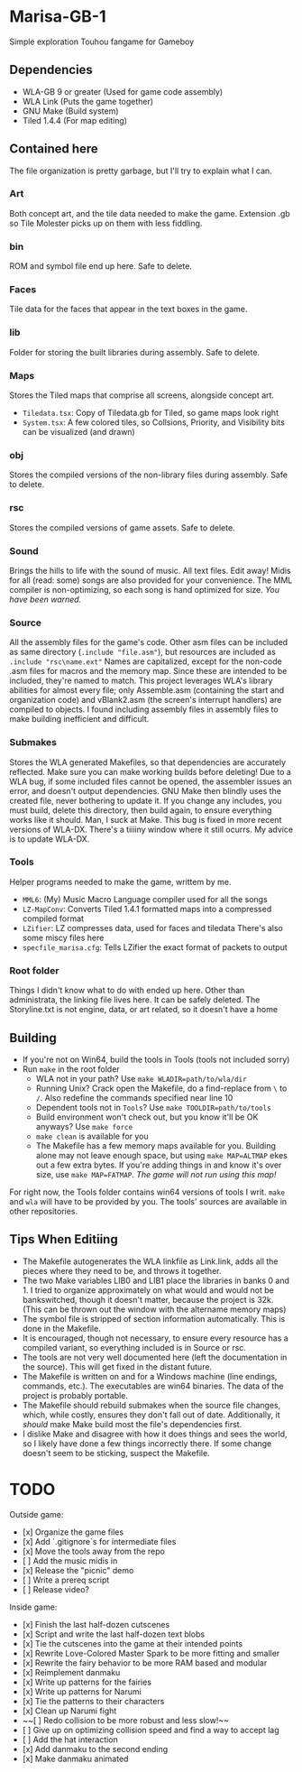 # Marisa-GB-1
Simple exploration Touhou fangame for Gameboy

## Dependencies
<ul>
<li />WLA-GB 9 or greater (Used for game code assembly)
<li />WLA Link (Puts the game together)
<li />GNU Make (Build system)
<li />Tiled 1.4.4 (For map editing)
</ul>

## Contained here

The file organization is pretty garbage, but I'll try to explain what I can.

### Art
Both concept art, and the tile data needed to make the game. Extension .gb so Tile Molester picks up on them with less fiddling.

### bin
ROM and symbol file end up here. Safe to delete.

### Faces
Tile data for the faces that appear in the text boxes in the game.

### lib
Folder for storing the built libraries during assembly. Safe to delete.

### Maps
Stores the Tiled maps that comprise all screens, alongside concept art.
- `Tiledata.tsx`: Copy of Tiledata.gb for Tiled, so game maps look right
- `System.tsx`: A few colored tiles, so Collsions, Priority, and Visibility bits can be visualized (and drawn)

### obj
Stores the compiled versions of the non-library files during assembly. Safe to delete.

### rsc
Stores the compiled versions of game assets. Safe to delete.

### Sound
Brings the hills to life with the sound of music. All text files. Edit away!
Midis for all (read: some) songs are also provided for your convenience.
The MML compiler is non-optimizing, so each song is hand optimized for size. *You have been warned.*

### Source
All the assembly files for the game's code. Other asm files can be included as same directory (`.include "file.asm"`), but resources are included as `.include "rsc\name.ext"`
Names are capitalized, except for the non-code .asm files for macros and the memory map. Since these are intended to be included, they're named to match.
This project leverages WLA's library abilities for almost every file; only Assemble.asm (containing the start and organization code) and vBlank2.asm (the screen's interrupt handlers) are compiled to objects.
I found including assembly files in assembly files to make building inefficient and difficult.

### Submakes
Stores the WLA generated Makefiles, so that dependencies are accurately reflected. Make sure you can make working builds before deleting! Due to a WLA bug, if some included files cannot be opened, the assembler issues an error, and doesn't output dependencies. GNU Make then blindly uses the created file, never bothering to update it.
If you change any includes, you must build, delete this directory, then build again, to ensure everything works like it should.
Man, I suck at Make.
This bug is fixed in more recent versions of WLA-DX. There's a tiiiiny window where it still ocurrs. My advice is to update WLA-DX.

### Tools
Helper programs needed to make the game, writtem by me.
- `MML6`: (My) Music Macro Language compiler used for all the songs
- `LZ-MapConv`: Converts Tiled 1.4.1 formatted maps into a compressed compiled format
- `LZifier`: LZ compresses data, used for faces and tiledata
There's also some miscy files here
- `specfile_marisa.cfg`: Tells LZifier the exact format of packets to output


### Root folder
Things I didn't know what to do with ended up here. Other than administrata, the linking file lives here. It can be safely deleted.
The Storyline.txt is not engine, data, or art related, so it doesn't have a home

## Building
- If you're not on Win64, build the tools in Tools (tools not included sorry)
- Run `make` in the root folder
    - WLA not in your path? Use `make WLADIR=path/to/wla/dir`
    - Running Unix? Crack open the Makefile, do a find-replace from `\` to `/`. Also redefine the commands specified near line 10
    - Dependent tools not in `Tools`? Use `make TOOLDIR=path/to/tools`
    - Build environment won't check out, but you know it'll be OK anyways? Use `make force`
    - `make clean` is available for you
    - The Makefile has a few memory maps available for you. Building alone may not leave enough space, but using `make MAP=ALTMAP` ekes out a few extra bytes. If you're adding things in and know it's over size, use `make MAP=FATMAP`. *The game will not run using this map!*

For right now, the Tools folder contains win64 versions of tools I writ. `make` and `wla` will have to be provided by you.
The tools' sources are available in other repositories.

## Tips When Editiing
- The Makefile autogenerates the WLA linkfile as Link.link, adds all the pieces where they need to be, and throws it together.
- The two Make variables LIB0 and LIB1 place the libraries in banks 0 and 1. I tried to organize approximately on what would and would not be bankswitched, though it doesn't matter, because the project is 32k. (This can be thrown out the window with the altername memory maps)
- The symbol file is stripped of section information automatically. This is done in the Makefile.
- It is encouraged, though not necessary, to ensure every resource has a compiled variant, so everything included is in Source or rsc.
- The tools are not very well documented here (left the documentation in the source). This will get fixed in the distant future.
- The Makefile is written on and for a Windows machine (line endings, commands, etc.). The executables are win64 binaries. The data of the project is probably portable.
- The Makefile should rebuild submakes when the source file changes, which, while costly, ensures they don't fall out of date. Additionally, it _should_ make Make build most the file's dependencies first.
- I dislike Make and disagree with how it does things and sees the world, so I likely have done a few things incorrectly there. If some change doesn't seem to be sticking, suspect the Makefile.

# TODO
Outside game:
<ul>
<li />[x] Organize the game files
<li />[x] Add `.gitignore`s for intermediate files
<li />[x] Move the tools away from the repo
<li />[ ] Add the music midis in
<li />[x] Release the "picnic" demo
<li />[ ] Write a prereq script
<li />[ ] Release video?
</ul>
Inside game:
<ul>
<li />[x] Finish the last half-dozen cutscenes
<li />[x] Script and write the last half-dozen text blobs
<li />[x] Tie the cutscenes into the game at their intended points
<li />[x] Rewrite Love-Colored Master Spark to be more fitting and smaller
<li />[x] Rewrite the fairy behavior to be more RAM based and modular
<li />[x] Reimplement danmaku
<li />[x] Write up patterns for the fairies
<li />[x] Write up patterns for Narumi
<li />[x] Tie the patterns to their characters
<li />[x] Clean up Narumi fight
<li />~~[ ] Redo collision to be more robust and less slow!~~
<li />[ ] Give up on optimizing collision speed and find a way to accept lag
<li />[ ] Add the hat interaction
<li />[x] Add danmaku to the second ending
<li />[x] Make danmaku animated
</ul>
